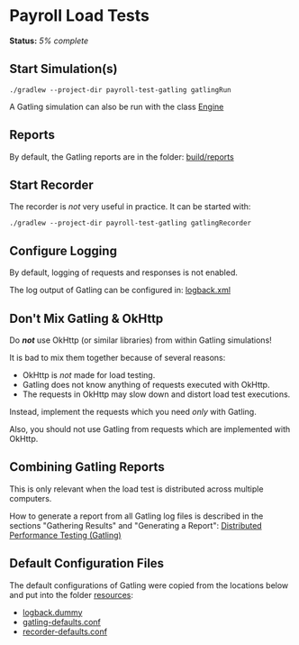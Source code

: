 # Payroll Load Tests

**Status:** _5% complete_

## Start Simulation(s)

```shell
./gradlew --project-dir payroll-test-gatling gatlingRun
```

A Gatling simulation can also be run with the class
[Engine](src/gatling/java/box/pandora/payroll_test_gatling/Engine.java)

## Reports

By default, the Gatling reports are in the folder: [build/reports](build/reports)

## Start Recorder

The recorder is *not* very useful in practice. It can be started with:

```shell
./gradlew --project-dir payroll-test-gatling gatlingRecorder
```

## Configure Logging

By default, logging of requests and responses is not enabled.

The log output of Gatling can be configured in: [logback.xml](src/gatling/resources/log4j2-test.xml)

## Don't Mix Gatling & OkHttp

Do **_not_** use OkHttp (or similar libraries) from within Gatling simulations!

It is bad to mix them together because of several reasons:

* OkHttp is *not* made for load testing.
* Gatling does not know anything of requests executed with OkHttp.
* The requests in OkHttp may slow down and distort load test executions.

Instead, implement the requests which you need *only* with Gatling.

Also, you should not use Gatling from requests which are implemented with OkHttp.

## Combining Gatling Reports

This is only relevant when the load test is distributed across multiple computers.

How to generate a report from all Gatling log files is described in the
sections "Gathering Results" and "Generating a Report":
[Distributed Performance Testing (Gatling)](https://www.baeldung.com/gatling-distributed-perf-testing#4-gathering-results)

## Default Configuration Files

The default configurations of Gatling were copied from the locations below and put into the
folder [resources](src/gatling/resources):

* [logback.dummy](https://github.com/gatling/gatling/blob/main/gatling-core/src/main/resources/logback.dummy)
* [gatling-defaults.conf](https://github.com/gatling/gatling/blob/main/gatling-core/src/main/resources/gatling-defaults.conf)
* [recorder-defaults.conf](https://github.com/gatling/gatling/blob/main/gatling-recorder/src/main/resources/recorder-defaults.conf)
